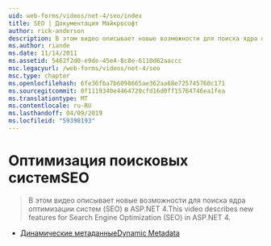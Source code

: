 ```yaml
---
uid: web-forms/videos/net-4/seo/index
title: SEO | Документация Майкрософт
author: rick-anderson
description: В этом видео описывает новые возможности для поиска ядра оптимизации систем (SEO) в ASP.NET 4.
ms.author: riande
ms.date: 11/14/2011
ms.assetid: 5462f2d0-e9de-45e4-8c8e-6110d62aaccc
msc.legacyurl: /web-forms/videos/net-4/seo
msc.type: chapter
ms.openlocfilehash: 6fe36fba7b6098665ae362aa68e725745760c171
ms.sourcegitcommit: 0f1119340e4464720cfd16d0ff15764746ea1fea
ms.translationtype: MT
ms.contentlocale: ru-RU
ms.lasthandoff: 04/09/2019
ms.locfileid: "59398193"
---
```

# <a name="seo"></a><span data-ttu-id="3ec1c-103">Оптимизация поисковых систем</span><span class="sxs-lookup"><span data-stu-id="3ec1c-103">SEO</span></span>

> <span data-ttu-id="3ec1c-104">В этом видео описывает новые возможности для поиска ядра оптимизации систем (SEO) в ASP.NET 4.</span><span class="sxs-lookup"><span data-stu-id="3ec1c-104">This video describes new features for Search Engine Optimization (SEO) in ASP.NET 4.</span></span>


- [<span data-ttu-id="3ec1c-105">Динамические метаданные</span><span class="sxs-lookup"><span data-stu-id="3ec1c-105">Dynamic Metadata</span></span>](aspnet-4-quick-hit-dynamic-metadata.md)
